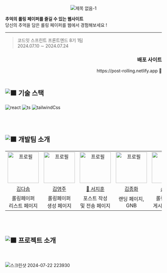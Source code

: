 
<div align="center">
  
![제목 없음-1](https://github.com/user-attachments/assets/8393f2fb-a90b-44af-8a41-1d172587425e)


</div>

**추억의 롤링 페이퍼를 즐길 수 있는 웹사이트** <br>
당신의 추억을 담은 롤링 페이퍼를 웹에서 경험해보세요 !

- - -
  


> <p>코드잇 스프린트 프론트엔드 8기 1팀 <br> 2024.07.10 ∼ 2024.07.24</p>

<div align="right">
<h3>배포 사이트</h3>
https://post-rolling.netlify.app 🔗
</div>



<br>

## <img src="https://github.com/user-attachments/assets/7b6b0302-f7cd-4480-b604-5daeb709e301" alt="🟪" > 기술 스택
  
![react](https://img.shields.io/badge/React-20232A?style=for-the-badge&logo=react&logoColor=61DAFB) 
![ts](https://img.shields.io/badge/TypeScript-007ACC?style=for-the-badge&logo=typescript&logoColor=white) 
![tailwindCss](https://img.shields.io/badge/Tailwind_CSS-38B2AC?style=for-the-badge&logo=tailwind-css&logoColor=white)

<br>
<br>

## <img src="https://github.com/user-attachments/assets/7b6b0302-f7cd-4480-b604-5daeb709e301" alt="🟪"> 개발팀 소개

<table align="center">
    <tr align="center">
        <td> <img src="https://github.com/user-attachments/assets/d9ade349-5c64-47e4-8321-a09758e46c3e" alt="프로필" width="100" /></td>
        <td><img src="https://github.com/user-attachments/assets/361ebb81-b0d1-4483-918e-82beff58bbad" alt="프로필" width="100" /></td>
        <td><img src="https://github.com/user-attachments/assets/c182ece6-599e-4347-b6d8-e25b3728fbaa" alt="프로필" width="100" /></td>
        <td><img src="https://github.com/user-attachments/assets/7daa9e47-1ca2-4d44-9040-21cf62190b83" alt="프로필" width="100" /></td>
        <td><img src="https://github.com/user-attachments/assets/6248776b-3401-48ee-bdf8-6879c8ab5e83" alt="프로필" width="100" /></td>
    </tr>
    <tr align="center">
        <td><a href="https://github.com/KimDasom521">김다솜</a></td>
        <td><a href="https://github.com/purplenib">김영주</a></td>
        <td><a href="https://github.com/SealBros">👑 서지훈</a></td>
        <td><a href="https://github.com/KJongHwa">김종화</a></td>
        <td><a href="https://github.com/Jaeheon96">손재헌</a></td>
    </tr>
      <tr align="center" >
        <td>롤링페이퍼 <br> 리스트 페이지</td>
        <td>롤링페이퍼 <br> 생성 페이지</td>
        <td>포스트 작성 <br> 및 전송 페이지 </td>
        <td>랜딩 페이지, <br> GNB </td>
        <td>롤링페이퍼 <br> 게시판 페이지</td>
    </tr>
</table>

<br>
<br>

## <img src="https://github.com/user-attachments/assets/7b6b0302-f7cd-4480-b604-5daeb709e301" alt="🟪" > 프로젝트 소개

<br>

![스크린샷 2024-07-22 223930](https://github.com/user-attachments/assets/2e656695-142a-44c5-ac96-645061187d88)
